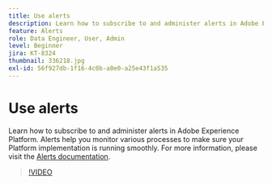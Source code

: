 ```yaml
---
title: Use alerts
description: Learn how to subscribe to and administer alerts in Adobe Experience Platform. Alerts help you monitor various processes to make sure your Platform implementation is running smoothly.
feature: Alerts
role: Data Engineer, User, Admin
level: Beginner
jira: KT-8324
thumbnail: 336218.jpg
exl-id: 56f927db-1f16-4c0b-a0e0-a25e43f1a535
---
```

# Use alerts

Learn how to subscribe to and administer alerts in Adobe Experience Platform. Alerts help you monitor various processes to make sure your Platform implementation is running smoothly. For more information, please visit the [Alerts documentation](https://experienceleague.adobe.com/docs/experience-platform/observability/alerts/overview.html).

>[!VIDEO](https://video.tv.adobe.com/v/336218?learn=on)
